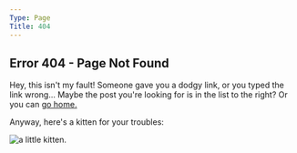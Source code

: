 ```yaml
---
Type: Page
Title: 404
---
```


## Error 404 - Page Not Found

Hey, this isn't my fault! Someone gave you a dodgy link, or you typed the link wrong... Maybe the post you're looking for is in the list to the right? Or you can [go home.](/)

Anyway, here's a kitten for your troubles:
 
![a little kitten.](https://images.unsplash.com/photo-1513977055326-8ae6272d90a7?w=1000)